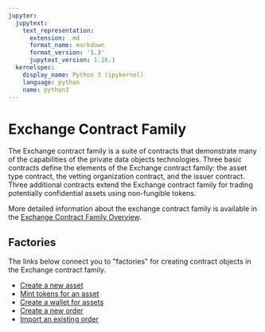```yaml
---
jupyter:
  jupytext:
    text_representation:
      extension: .md
      format_name: markdown
      format_version: '1.3'
      jupytext_version: 1.16.1
  kernelspec:
    display_name: Python 3 (ipykernel)
    language: python
    name: python3
---
```


# Exchange Contract Family

The Exchange contract family is a suite of contracts that demonstrate many of the capabilities of the private data objects technologies. Three basic contracts define the elements of the Exchange contract family: the asset type contract, the vetting organization contract, and the issuer contract. Three additional contracts extend the Exchange contract family for trading potentially confidential assets using non-fungible tokens.

More detailed information about the exchange contract family is available in the
[Exchange Contract Family Overview](documents/overview.ipynb).

## Factories

The links below connect you to "factories" for creating contract objects in the Exchange contract family.

* [Create a new asset](factories/issuer.ipynb)
* [Mint tokens for an asset](factories/token-issuer.ipynb)
* [Create a wallet for assets](factories/wallet.ipynb)
* [Create a new order](factories/exchange_create.ipynb)
* [Import an existing order](factories/exchange_import.ipynb)

